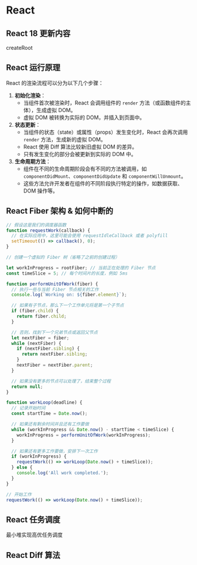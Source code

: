 # React

## React 18 更新内容

createRoot

## React 运行原理

React 的渲染流程可以分为以下几个步骤：

1. **初始化渲染**：
   - 当组件首次被渲染时，React 会调用组件的 `render` 方法（或函数组件的主体），生成虚拟 DOM。
   - 虚拟 DOM 被转换为实际的 DOM，并插入到页面中。
2. **状态更新**：
   - 当组件的状态（state）或属性（props）发生变化时，React 会再次调用 `render` 方法，生成新的虚拟 DOM。
   - React 使用 Diff 算法比较新旧虚拟 DOM 的差异。
   - 只有发生变化的部分会被更新到实际的 DOM 中。
3. **生命周期方法**：
   - 组件在不同的生命周期阶段会有不同的方法被调用，如 `componentDidMount`、`componentDidUpdate` 和 `componentWillUnmount`。
   - 这些方法允许开发者在组件的不同阶段执行特定的操作，如数据获取、DOM 操作等。

## React Fiber 架构 & 如何中断的


```js
// 假设这是我们的调度器函数
function requestWork(callback) {
  // 在实际应用中，这里可能会使用 requestIdleCallback 或者 polyfill
  setTimeout(() => callback(), 0);
}

// 创建一个虚拟的 Fiber 树（省略了之前的创建过程）

let workInProgress = rootFiber; // 当前正在处理的 Fiber 节点
const timeSlice = 5; // 每个时间片的长度，例如 5ms

function performUnitOfWork(fiber) {
  // 执行一些与当前 Fiber 节点相关的工作
  console.log(`Working on: ${fiber.element}`);

  // 如果有子节点，那么下一个工作单元将是第一个子节点
  if (fiber.child) {
    return fiber.child;
  }

  // 否则，找到下一个兄弟节点或返回父节点
  let nextFiber = fiber;
  while (nextFiber) {
    if (nextFiber.sibling) {
      return nextFiber.sibling;
    }
    nextFiber = nextFiber.parent;
  }

  // 如果没有更多的节点可以处理了，结束整个过程
  return null;
}

function workLoop(deadline) {
  // 记录开始时间
  const startTime = Date.now();

  // 如果还有剩余时间并且还有工作要做
  while (workInProgress && Date.now() - startTime < timeSlice) {
    workInProgress = performUnitOfWork(workInProgress);
  }

  // 如果还有更多工作要做，安排下一次工作
  if (workInProgress) {
    requestWork(() => workLoop(Date.now() + timeSlice));
  } else {
    console.log('All work completed.');
  }
}

// 开始工作
requestWork(() => workLoop(Date.now() + timeSlice));
```


## React 任务调度

最小堆实现高优任务调度



## React Diff 算法

